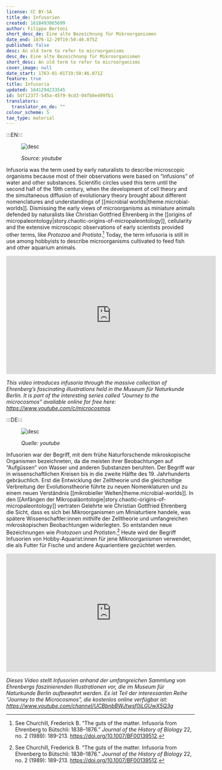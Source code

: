 ```yaml
---
license: CC BY-SA
title_de: Infusorien
created: 1618493065699
author: Filippo Bertoni
short_desc_de: Eine alte Bezeichnung für Mikroorganismen
date_end: 1876-12-29T19:50:46.075Z
published: false
desc: An old term to refer to microorganisms
desc_de: Eine alte Bezeichnung für Mikroorganismen
short_desc: An old term to refer to microorganisms
cover_image: null
date_start: 1763-01-01T19:50:46.071Z
feature: true
title: Infusoria
updated: 1641294233545
id: 5df12377-545a-45f9-9cd3-04fb8e499fb1
translators:
  translator_en_de: ""
colour_scheme: 5
tao_type: material
---
```


:::EN:::

<figure>

![desc](/images/filo/amoeba.png)

<figcaption>

_Source: youtube_

</figcaption>

</figure>

Infusoria was the term used by early naturalists to describe microscopic organisms because most of their observations were based on “infusions” of water and other substances. Scientific circles used this term until the second half of the 19th century, when the development of cell theory and the simultaneous diffusion of evolutionary theory brought about different nomenclatures and understandings of [[microbial worlds|theme.microbial-worlds]]. Dismissing the early views of microorganisms as miniature animals defended by naturalists like Christian Gottfried Ehrenberg in the [[origins of micropaleontology|story.chaotic-origins-of-micropaleontology]], cellularity and the extensive microscopic observations of early scientists provided other terms, like _Protozoa_ and _Protista_.[^1] Today, the term infusoria is still in use among hobbyists to describe microorganisms cultivated to feed fish and other aquarium animals.

<iframe width="560" height="315" src="https://www.youtube-nocookie.com/embed/PKMUJdn09OU?controls=0" title="YouTube video player" frameborder="0" allow="accelerometer; autoplay; clipboard-write; encrypted-media; gyroscope; picture-in-picture" allowfullscreen></iframe>

<figcaption>

_This video introduces infusoria through the massive collection of Ehrenberg’s fascinating illustrations held in the Museum für Naturkunde Berlin. It is part of the interesting series called “Journey to the microcosmos” available online for free here: https://www.youtube.com/c/microcosmos_

</figcaption>

[^1]: See Churchill, Frederick B. “The guts of the matter. Infusoria from Ehrenberg to Bütschli: 1838–1876.” _Journal of the History of Biology_ 22, no. 2 (1989): 189-213. https://doi.org/10.1007/BF00139512. 


:::DE:::

<figure>

![desc](/images/filo/amoeba.png)

<figcaption>

_Quelle: youtube_

</figcaption>

</figure>

Infusorien war der Begriff, mit dem frühe Naturforschende mikroskopische Organismen bezeichneten, da die meisten ihrer Beobachtungen auf “Aufgüssen” von Wasser und anderen Substanzen beruhten. Der Begriff war in wissenschaftlichen Kreisen bis in die zweite Hälfte des 19. Jahrhunderts gebräuchlich. Erst die Entwicklung der Zelltheorie und die gleichzeitige Verbreitung der Evolutionstheorie führte zu neuen Nomenklaturen und zu einem neuen Verständnis [[mikrobieller Welten|theme.microbial-worlds]]. In den [[Anfängen der Mikropaläontologie|story.chaotic-origins-of-micropaleontology]] vertraten Gelehrte wie Christian Gottfried Ehrenberg die Sicht, dass es sich bei Mikroorganismen um Miniaturtiere handele, was spätere Wissenschaftler:innen mithilfe der Zelltheorie und umfangreichen mikroskopischen Beobachtungen widerlegten. So entstanden neue Bezeichnungen wie _Protozoen_ und _Protisten_.[^1] Heute wird der Begriff Infusorien von Hobby-Aquarist:innen für jene Mikroorganismen verwendet, die als Futter für Fische und andere Aquarientiere gezüchtet werden.

<iframe width="560" height="315" src="https://www.youtube-nocookie.com/embed/PKMUJdn09OU?controls=0" title="YouTube video player" frameborder="0" allow="accelerometer; autoplay; clipboard-write; encrypted-media; gyroscope; picture-in-picture" allowfullscreen></iframe>

<figcaption>

_Dieses Video stellt Infusorien anhand der umfangreichen Sammlung von Ehrenbergs faszinierenden Illustrationen vor, die im Museum für Naturkunde Berlin aufbewahrt werden. Es ist Teil der interessanten Reihe “Journey to the Microcosmos”, die kostenlos online verfügbar ist: https://www.youtube.com/channel/UCBbnbBWJtwsf0jLGUwX5Q3g_ 

</figcaption>

[^1]: Siehe Churchill, Frederick B. “The guts of the matter. Infusoria from Ehrenberg to Bütschli: 1838–1876.” _Journal of the History of Biology_ 22, Nr. 2 (1989): 189–213. https://doi.org/10.1007/BF00139512.